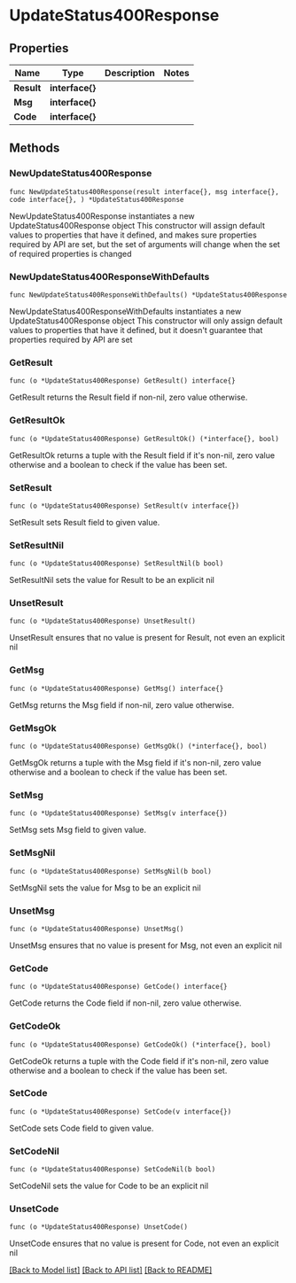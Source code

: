 # UpdateStatus400Response

## Properties

Name | Type | Description | Notes
------------ | ------------- | ------------- | -------------
**Result** | **interface{}** |  | 
**Msg** | **interface{}** |  | 
**Code** | **interface{}** |  | 

## Methods

### NewUpdateStatus400Response

`func NewUpdateStatus400Response(result interface{}, msg interface{}, code interface{}, ) *UpdateStatus400Response`

NewUpdateStatus400Response instantiates a new UpdateStatus400Response object
This constructor will assign default values to properties that have it defined,
and makes sure properties required by API are set, but the set of arguments
will change when the set of required properties is changed

### NewUpdateStatus400ResponseWithDefaults

`func NewUpdateStatus400ResponseWithDefaults() *UpdateStatus400Response`

NewUpdateStatus400ResponseWithDefaults instantiates a new UpdateStatus400Response object
This constructor will only assign default values to properties that have it defined,
but it doesn't guarantee that properties required by API are set

### GetResult

`func (o *UpdateStatus400Response) GetResult() interface{}`

GetResult returns the Result field if non-nil, zero value otherwise.

### GetResultOk

`func (o *UpdateStatus400Response) GetResultOk() (*interface{}, bool)`

GetResultOk returns a tuple with the Result field if it's non-nil, zero value otherwise
and a boolean to check if the value has been set.

### SetResult

`func (o *UpdateStatus400Response) SetResult(v interface{})`

SetResult sets Result field to given value.


### SetResultNil

`func (o *UpdateStatus400Response) SetResultNil(b bool)`

 SetResultNil sets the value for Result to be an explicit nil

### UnsetResult
`func (o *UpdateStatus400Response) UnsetResult()`

UnsetResult ensures that no value is present for Result, not even an explicit nil
### GetMsg

`func (o *UpdateStatus400Response) GetMsg() interface{}`

GetMsg returns the Msg field if non-nil, zero value otherwise.

### GetMsgOk

`func (o *UpdateStatus400Response) GetMsgOk() (*interface{}, bool)`

GetMsgOk returns a tuple with the Msg field if it's non-nil, zero value otherwise
and a boolean to check if the value has been set.

### SetMsg

`func (o *UpdateStatus400Response) SetMsg(v interface{})`

SetMsg sets Msg field to given value.


### SetMsgNil

`func (o *UpdateStatus400Response) SetMsgNil(b bool)`

 SetMsgNil sets the value for Msg to be an explicit nil

### UnsetMsg
`func (o *UpdateStatus400Response) UnsetMsg()`

UnsetMsg ensures that no value is present for Msg, not even an explicit nil
### GetCode

`func (o *UpdateStatus400Response) GetCode() interface{}`

GetCode returns the Code field if non-nil, zero value otherwise.

### GetCodeOk

`func (o *UpdateStatus400Response) GetCodeOk() (*interface{}, bool)`

GetCodeOk returns a tuple with the Code field if it's non-nil, zero value otherwise
and a boolean to check if the value has been set.

### SetCode

`func (o *UpdateStatus400Response) SetCode(v interface{})`

SetCode sets Code field to given value.


### SetCodeNil

`func (o *UpdateStatus400Response) SetCodeNil(b bool)`

 SetCodeNil sets the value for Code to be an explicit nil

### UnsetCode
`func (o *UpdateStatus400Response) UnsetCode()`

UnsetCode ensures that no value is present for Code, not even an explicit nil

[[Back to Model list]](../README.md#documentation-for-models) [[Back to API list]](../README.md#documentation-for-api-endpoints) [[Back to README]](../README.md)


